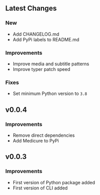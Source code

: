 ## Latest Changes
### New
- Add CHANGELOG.md
- Add PyPi labels to README.md

### Improvements
- Improve media and subtitle patterns
- Improve typer patch speed

### Fixes
- Set minimum Python version to `3.8`


## v0.0.4
### Improvements
- Remove direct dependencies
- Add Medicure to PyPi


## v0.0.3
### Improvements
- First version of Python package added
- First version of CLI added
